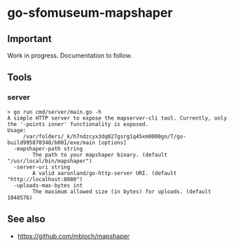 # go-sfomuseum-mapshaper

## Important

Work in progress. Documentation to follow.

## Tools

### server

```
> go run cmd/server/main.go -h
A simple HTTP server to expose the mapserver-cli tool. Currently, only the '-points inner' functionality is exposed.
Usage:
	 /var/folders/_k/h7ndzcyx3dq027gsrg1q45xm0000gn/T/go-build995870348/b001/exe/main [options]
  -mapshaper-path string
    	The path to your mapshaper binary. (default "/usr/local/bin/mapshaper")
  -server-uri string
    	A valid aaronland/go-http-server URI. (default "http://localhost:8080")
  -uploads-max-bytes int
    	The maximum allowed size (in bytes) for uploads. (default 1048576)
```

## See also

* https://github.com/mbloch/mapshaper